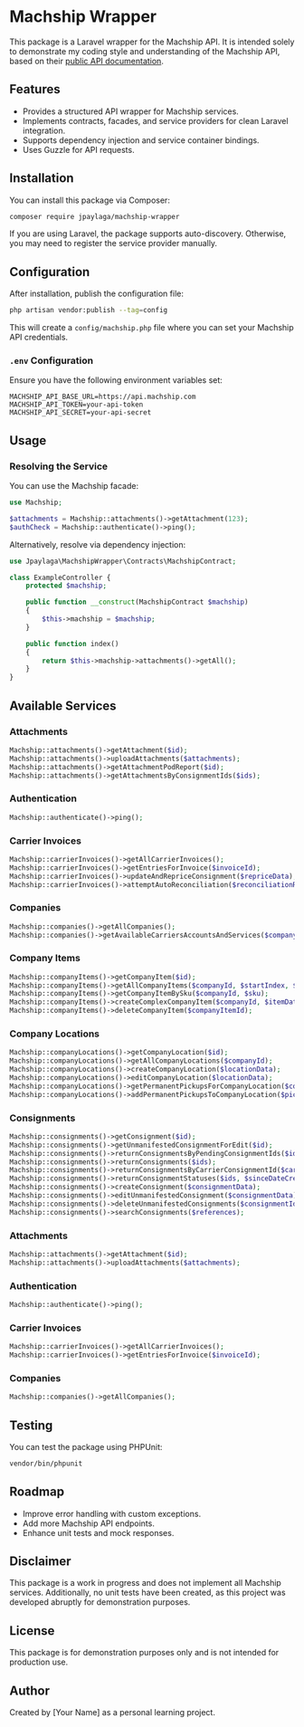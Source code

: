 # Machship Wrapper

This package is a Laravel wrapper for the Machship API. It is intended solely to demonstrate my coding style and understanding of the Machship API, based on their [public API documentation](https://live.machship.com/swagger/index.html).

## Features
- Provides a structured API wrapper for Machship services.
- Implements contracts, facades, and service providers for clean Laravel integration.
- Supports dependency injection and service container bindings.
- Uses Guzzle for API requests.

## Installation

You can install this package via Composer:

```bash
composer require jpaylaga/machship-wrapper
```

If you are using Laravel, the package supports auto-discovery. Otherwise, you may need to register the service provider manually.

## Configuration

After installation, publish the configuration file:

```bash
php artisan vendor:publish --tag=config
```

This will create a `config/machship.php` file where you can set your Machship API credentials.

### `.env` Configuration
Ensure you have the following environment variables set:

```
MACHSHIP_API_BASE_URL=https://api.machship.com
MACHSHIP_API_TOKEN=your-api-token
MACHSHIP_API_SECRET=your-api-secret
```

## Usage

### Resolving the Service
You can use the Machship facade:

```php
use Machship;

$attachments = Machship::attachments()->getAttachment(123);
$authCheck = Machship::authenticate()->ping();
```

Alternatively, resolve via dependency injection:

```php
use Jpaylaga\MachshipWrapper\Contracts\MachshipContract;

class ExampleController {
    protected $machship;

    public function __construct(MachshipContract $machship)
    {
        $this->machship = $machship;
    }

    public function index()
    {
        return $this->machship->attachments()->getAll();
    }
}
```

## Available Services

### Attachments
```php
Machship::attachments()->getAttachment($id);
Machship::attachments()->uploadAttachments($attachments);
Machship::attachments()->getAttachmentPodReport($id);
Machship::attachments()->getAttachmentsByConsignmentIds($ids);
```

### Authentication
```php
Machship::authenticate()->ping();
```

### Carrier Invoices
```php
Machship::carrierInvoices()->getAllCarrierInvoices();
Machship::carrierInvoices()->getEntriesForInvoice($invoiceId);
Machship::carrierInvoices()->updateAndRepriceConsignment($repriceData);
Machship::carrierInvoices()->attemptAutoReconciliation($reconciliationRequest);
```

### Companies
```php
Machship::companies()->getAllCompanies();
Machship::companies()->getAvailableCarriersAccountsAndServices($companyId);
```

### Company Items
```php
Machship::companyItems()->getCompanyItem($id);
Machship::companyItems()->getAllCompanyItems($companyId, $startIndex, $retrieveSize);
Machship::companyItems()->getCompanyItemBySku($companyId, $sku);
Machship::companyItems()->createComplexCompanyItem($companyId, $itemData);
Machship::companyItems()->deleteCompanyItem($companyItemId);
```

### Company Locations
```php
Machship::companyLocations()->getCompanyLocation($id);
Machship::companyLocations()->getAllCompanyLocations($companyId);
Machship::companyLocations()->createCompanyLocation($locationData);
Machship::companyLocations()->editCompanyLocation($locationData);
Machship::companyLocations()->getPermanentPickupsForCompanyLocation($companyLocationId);
Machship::companyLocations()->addPermanentPickupsToCompanyLocation($pickupData);
```

### Consignments
```php
Machship::consignments()->getConsignment($id);
Machship::consignments()->getUnmanifestedConsignmentForEdit($id);
Machship::consignments()->returnConsignmentsByPendingConsignmentIds($ids);
Machship::consignments()->returnConsignments($ids);
Machship::consignments()->returnConsignmentsByCarrierConsignmentId($carrierConsignmentIds);
Machship::consignments()->returnConsignmentStatuses($ids, $sinceDateCreatedUtc);
Machship::consignments()->createConsignment($consignmentData);
Machship::consignments()->editUnmanifestedConsignment($consignmentData);
Machship::consignments()->deleteUnmanifestedConsignments($consignmentIds);
Machship::consignments()->searchConsignments($references);
```


### Attachments
```php
Machship::attachments()->getAttachment($id);
Machship::attachments()->uploadAttachments($attachments);
```

### Authentication
```php
Machship::authenticate()->ping();
```

### Carrier Invoices
```php
Machship::carrierInvoices()->getAllCarrierInvoices();
Machship::carrierInvoices()->getEntriesForInvoice($invoiceId);
```

### Companies
```php
Machship::companies()->getAllCompanies();
```

## Testing

You can test the package using PHPUnit:

```bash
vendor/bin/phpunit
```

## Roadmap
- Improve error handling with custom exceptions.
- Add more Machship API endpoints.
- Enhance unit tests and mock responses.

## Disclaimer
This package is a work in progress and does not implement all Machship services. Additionally, no unit tests have been created, as this project was developed abruptly for demonstration purposes.

## License
This package is for demonstration purposes only and is not intended for production use.

## Author
Created by [Your Name] as a personal learning project.

